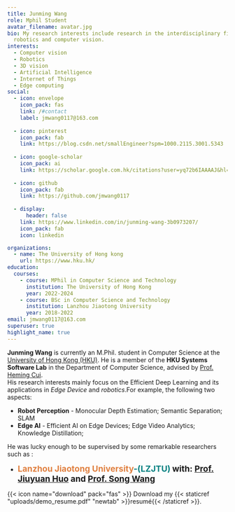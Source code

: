 ```yaml
---
title: Junming Wang
role: Mphil Student
avatar_filename: avatar.jpg
bio: My research interests include research in the interdisciplinary field of
  robotics and computer vision.
interests:
  - Computer vision
  - Robotics
  - 3D vision
  - Artificial Intelligence
  - Internet of Things
  - Edge computing
social:
  - icon: envelope
    icon_pack: fas
    link: /#contact
    label: jmwang0117@163.com
    
  - icon: pinterest
    icon_pack: fab
    link: https://blog.csdn.net/smallEngineer?spm=1000.2115.3001.5343
    
  - icon: google-scholar
    icon_pack: ai
    link: https://scholar.google.com.hk/citations?user=yq72b6IAAAAJ&hl=zh-CN
    
  - icon: github
    icon_pack: fab
    link: https://github.com/jmwang0117
    
  - display:
      header: false
    link: https://www.linkedin.com/in/junming-wang-3b0973207/
    icon_pack: fab
    icon: linkedin

organizations:
  - name: The University of Hong kong
    url: https://www.hku.hk/
education:
  courses:
    - course: MPhil in Computer Science and Technology
      institution: The University of Hong Kong
      year: 2022-2024
    - course: BSc in Computer Science and Technology
      institution: Lanzhou Jiaotong University
      year: 2018-2022
email: jmwang0117@163.com
superuser: true
highlight_name: true
---
```

**Junming Wang** is currently an M.Phil. student in Computer Science at the [University of Hong Kong (HKU)](https://www.hku.hk/). He is a member of the **HKU Systems Software Lab** in the Department of Computer Science, advised by [Prof. Heming Cui](https://i.cs.hku.hk/~heming/). </br>
His research interests mainly focus on the Efficient Deep Learning and its applications in *Edge Device* and *robotics*.For example, the following two aspects:</br>
- **Robot Perception** - Monocular Depth Estimation; Semantic Separation; SLAM
- **Edge AI** - Efficient AI on Edge Devices; Edge Video Analytics; Knowledge Distillation;

He was lucky enough to be supervised by some remarkable researchers such as : 

* <b style="color:#E08040; font-size:19px">**Lanzhou Jiaotong University**</b><b style="color:#008080; font-size:19px">-(LZJTU)</b>
  <b style="font-size:19px">
      **with:** [Prof. Jiuyuan Huo](http://faculty.lzjtu.edu.cn/hjy/zh_CN/index.htm) **and**  [Prof. Song Wang](https://dxxy.lzjtu.edu.cn/info/1156/3000.htm)
  </b>
  

{{< icon name="download" pack="fas" >}} Download my {{< staticref "uploads/demo_resume.pdf" "newtab" >}}resumé{{< /staticref >}}.

